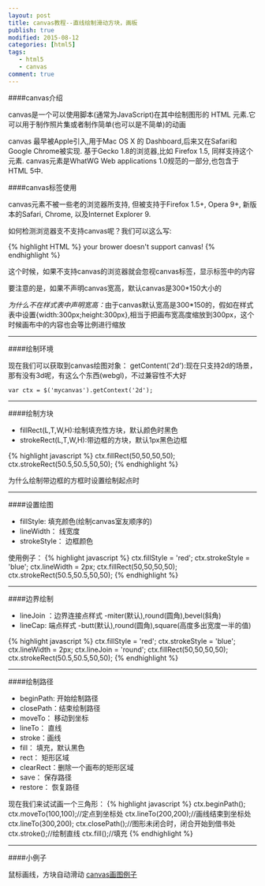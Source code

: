 ```yaml
---
layout: post
title: canvas教程--直线绘制滑动方块，画板
publish: true
modified: 2015-08-12
categories: [html5]
tags: 
   - html5
   - canvas
comment: true
---
```


####canvas介绍

canvas是一个可以使用脚本(通常为JavaScript)在其中绘制图形的 HTML 元素.它可以用于制作照片集或者制作简单(也可以是不简单)的动画

canvas 最早被Apple引入,用于Mac OS X 的 Dashboard,后来又在Safari和Google Chrome被实现. 基于Gecko 1.8的浏览器,比如 Firefox 1.5, 同样支持这个元素.  canvas元素是WhatWG Web applications 1.0规范的一部分,也包含于HTML 5中.

####canvas标签使用

canvas元素不被一些老的浏览器所支持, 但被支持于Firefox 1.5+, Opera 9+, 新版本的Safari, Chrome, 以及Internet Explorer 9.

如何检测浏览器支不支持canvas呢？我们可以这么写:

{% highlight HTML %}
<canvas id="mycanvas" width="300" height="300">
	your brower doesn't support canvas!
</canvas>
{% endhighlight %}

这个时候，如果不支持canvas的浏览器就会忽视canvas标签，显示标签中的内容

要注意的是，如果不声明canvas宽高，默认canvas是300*150大小的

<em>为什么不在样式表中声明宽高：</em>由于canvas默认宽高是300*150的，假如在样式表中设置{width:300px;height:300px},相当于把画布宽高度缩放到300px，这个时候画布中的内容也会等比例进行缩放


---------------------------------------------


####绘制环境

现在我们可以获取到canvas绘图对象：
getContent('2d'):现在只支持2d的场景，那有没有3d呢，有这么个东西(webgl)，不过兼容性不大好

<code>var ctx = $('mycanvas').getContext('2d');</code>


---------------------------------------------


####绘制方块

* fillRect(L,T,W,H):绘制填充性方块，默认颜色时黑色
* strokeRect(L,T,W,H):带边框的方块，默认1px黑色边框

{% highlight javascript %}
ctx.fillRect(50,50,50,50);
ctx.strokeRect(50.5,50.5,50,50);
{% endhighlight %}

为什么绘制带边框的方框时设置绘制起点时


---------------------------------------------


####设置绘图

* fillStyle: 填充颜色(绘制canvas室友顺序的)
* lineWidth： 线宽度
* strokeStyle： 边框颜色

使用例子：
{% highlight javascript %}
ctx.fillStyle = 'red';
ctx.strokeStyle = 'blue';
ctx.lineWidth = 2px;
ctx.fillRect(50,50,50,50);
ctx.strokeRect(50.5,50.5,50,50);
{% endhighlight %}


---------------------------------------------


####边界绘制

* lineJoin ：边界连接点样式
			-miter(默认),round(圆角),bevel(斜角)
* lineCap: 端点样式
			-butt(默认),round(圆角),square(高度多出宽度一半的值)


{% highlight javascript %}
ctx.fillStyle = 'red';
ctx.strokeStyle = 'blue';
ctx.lineWidth = 2px;
ctx.lineJoin = 'round';
ctx.fillRect(50,50,50,50);
ctx.strokeRect(50.5,50.5,50,50);
{% endhighlight %}


---------------------------------------------


####绘制路径

* beginPath: 开始绘制路径
* closePath：结束绘制路径
* moveTo： 移动到坐标
* lineTo： 直线
* stroke：画线
* fill： 填充，默认黑色
* rect： 矩形区域
* clearRect：删除一个画布的矩形区域
* save： 保存路径
* restore： 恢复路径

现在我们来试试画一个三角形：
{% highlight javascript %}
ctx.beginPath();
ctx.moveTo(100,100);//定点到坐标处
ctx.lineTo(200,200);//画线结束到坐标处
ctx.lineTo(300,200);
ctx.closePath();//图形未闭合时，闭合开始到借书处
ctx.stroke();//绘制直线
ctx.fill();//填充
{% endhighlight %}


---------------------------------------------


####小例子

鼠标画线，方块自动滑动
[canvas画图例子](/demo/canvas.html)


